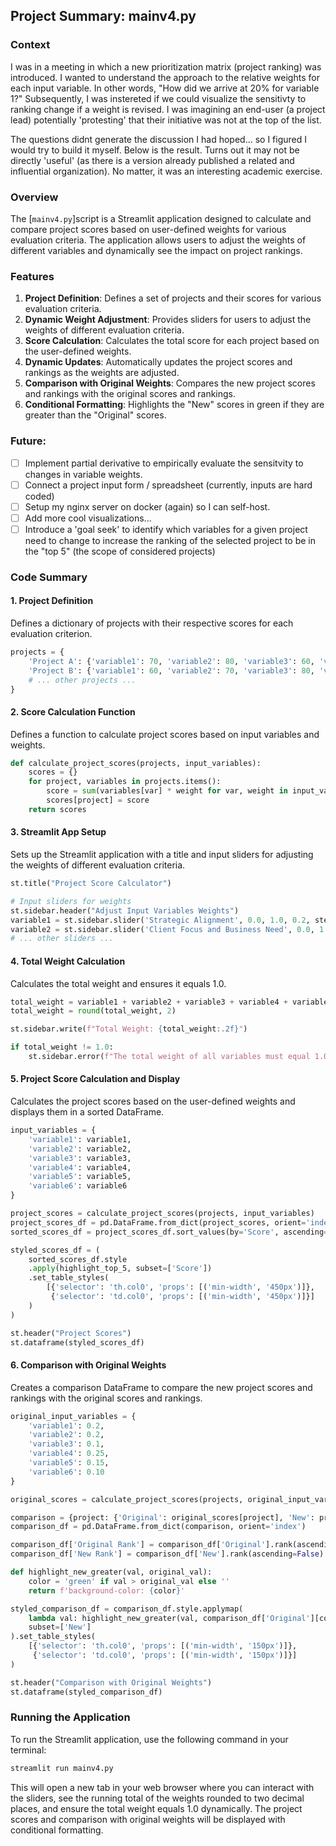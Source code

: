 ## Project Summary: mainv4.py


### Context
I was in a meeting in which a new prioritization matrix (project ranking) was introduced. I wanted to understand the approach to the relative weights for each input variable. In other words, "How did we arrive at 20% for variable 1?" Subsequently, I was instereted if we could visualize the sensitivty to ranking change if a weight is revised. I was imagining an end-user (a project lead) potentially 'protesting' that their initiative was not at the top of the list. 

The questions didnt generate the discussion I had hoped... so I figured I would try to build it myself. Below is the result. Turns out it may not be directly 'useful' (as there is a version already published a related and influential organization). No matter, it was an interesting academic exercise. 

### Overview
The [`mainv4.py`]script is a Streamlit application designed to calculate and compare project scores based on user-defined weights for various evaluation criteria. The application allows users to adjust the weights of different variables and dynamically see the impact on project rankings.

### Features

1. **Project Definition**: Defines a set of projects and their scores for various evaluation criteria.
2. **Dynamic Weight Adjustment**: Provides sliders for users to adjust the weights of different evaluation criteria.
3. **Score Calculation**: Calculates the total score for each project based on the user-defined weights.
4. **Dynamic Updates**: Automatically updates the project scores and rankings as the weights are adjusted.
5. **Comparison with Original Weights**: Compares the new project scores and rankings with the original scores and rankings.
6. **Conditional Formatting**: Highlights the "New" scores in green if they are greater than the "Original" scores.

### Future:

- [ ] Implement partial derivative to empirically evaluate the sensitvity to changes in variable weights.
- [ ] Connect a project input form / spreadsheet (currently, inputs are hard coded)
- [ ] Setup my nginx server on docker (again) so I can self-host.
- [ ] Add more cool visualizations... 
- [ ] Introduce a 'goal seek' to identify which variables for a given project need to change to increase the ranking of the selected project to be in the "top 5" (the scope of considered projects)

### Code Summary

#### 1. Project Definition

Defines a dictionary of projects with their respective scores for each evaluation criterion.

```python
projects = {
    'Project A': {'variable1': 70, 'variable2': 80, 'variable3': 60, 'variable4': 90, 'variable5': 50, 'variable6': 40},
    'Project B': {'variable1': 60, 'variable2': 70, 'variable3': 80, 'variable4': 60, 'variable5': 70, 'variable6': 50},
    # ... other projects ...
}
```

#### 2. Score Calculation Function

Defines a function to calculate project scores based on input variables and weights.

```python
def calculate_project_scores(projects, input_variables):
    scores = {}
    for project, variables in projects.items():
        score = sum(variables[var] * weight for var, weight in input_variables.items())
        scores[project] = score
    return scores
```

#### 3. Streamlit App Setup

Sets up the Streamlit application with a title and input sliders for adjusting the weights of different evaluation criteria.

```python
st.title("Project Score Calculator")

# Input sliders for weights
st.sidebar.header("Adjust Input Variables Weights")
variable1 = st.sidebar.slider('Strategic Alignment', 0.0, 1.0, 0.2, step=0.05)
variable2 = st.sidebar.slider('Client Focus and Business Need', 0.0, 1.0, 0.2, step=0.05)
# ... other sliders ...
```

#### 4. Total Weight Calculation

Calculates the total weight and ensures it equals 1.0.

```python
total_weight = variable1 + variable2 + variable3 + variable4 + variable5 + variable6
total_weight = round(total_weight, 2)

st.sidebar.write(f"Total Weight: {total_weight:.2f}")

if total_weight != 1.0:
    st.sidebar.error(f"The total weight of all variables must equal 1.0. It is currently {total_weight:.2f}. Please adjust the weights.")
```

#### 5. Project Score Calculation and Display

Calculates the project scores based on the user-defined weights and displays them in a sorted DataFrame.

```python
input_variables = {
    'variable1': variable1,
    'variable2': variable2,
    'variable3': variable3,
    'variable4': variable4,
    'variable5': variable5,
    'variable6': variable6
}

project_scores = calculate_project_scores(projects, input_variables)
project_scores_df = pd.DataFrame.from_dict(project_scores, orient='index', columns=['Score'])
sorted_scores_df = project_scores_df.sort_values(by='Score', ascending=False)

styled_scores_df = (
    sorted_scores_df.style
    .apply(highlight_top_5, subset=['Score'])
    .set_table_styles(
        [{'selector': 'th.col0', 'props': [('min-width', '450px')]},
         {'selector': 'td.col0', 'props': [('min-width', '450px')]}]
    )
)

st.header("Project Scores")
st.dataframe(styled_scores_df)
```

#### 6. Comparison with Original Weights

Creates a comparison DataFrame to compare the new project scores and rankings with the original scores and rankings.

```python
original_input_variables = {
    'variable1': 0.2,
    'variable2': 0.2,
    'variable3': 0.1,
    'variable4': 0.25,
    'variable5': 0.15,
    'variable6': 0.10
}

original_scores = calculate_project_scores(projects, original_input_variables)

comparison = {project: {'Original': original_scores[project], 'New': project_scores[project]} for project in projects}
comparison_df = pd.DataFrame.from_dict(comparison, orient='index')

comparison_df['Original Rank'] = comparison_df['Original'].rank(ascending=False).astype(int)
comparison_df['New Rank'] = comparison_df['New'].rank(ascending=False).astype(int)

def highlight_new_greater(val, original_val):
    color = 'green' if val > original_val else ''
    return f'background-color: {color}'

styled_comparison_df = comparison_df.style.applymap(
    lambda val: highlight_new_greater(val, comparison_df['Original'][comparison_df.index.get_loc(val.name)]),
    subset=['New']
).set_table_styles(
    [{'selector': 'th.col0', 'props': [('min-width', '150px')]},
     {'selector': 'td.col0', 'props': [('min-width', '150px')]}]
)

st.header("Comparison with Original Weights")
st.dataframe(styled_comparison_df)
```

### Running the Application

To run the Streamlit application, use the following command in your terminal:

```sh
streamlit run mainv4.py
```

This will open a new tab in your web browser where you can interact with the sliders, see the running total of the weights rounded to two decimal places, and ensure the total weight equals 1.0 dynamically. The project scores and comparison with original weights will be displayed with conditional formatting.


